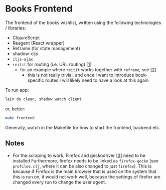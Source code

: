 # Books Frontend

The frontend of the books wishlist, written using the following technologies / libraries:

- ClojureScript
- Reagent (React wrapper)
- Reframe (for state management)
- shadow-cljs
- `cljs-ajax`
- `reitit` for routing (i.e. URL routing) [[1]]
    - for an example where `reitit` works together with `reframe`, see [[2]]
        - this is not really trivial, and once I want to introduce book-specific routes I will likely need to have a
          look at this again

To run app:

```bash
lein do clean, shadow watch client
```

or, better:

```bash
make frontend
```

Generally, watch in the Makefile for how to start the frontend, backend etc.

## Notes

- For the scraping to work, Firefox and geckodriver [[3]] need to be installed Furthermore, firefox needs to be linked
  as `firefox-gecko` (see `profiles.clj`, where it can be also changed to just
  `firefox`). This is because if Firefox is the main browser that is used on the system that this is run on, it would
  not work well, because the settings of firefox are changed every run to change the user agent.

[1]: https://github.com/metosin/reitit

[2]: https://github.com/metosin/reitit/blob/master/examples/frontend-re-frame/src/cljs/frontend_re_frame/core.cljs

[3]: https://github.com/mozilla/geckodriver